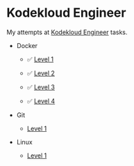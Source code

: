 # Kodekloud Engineer

My attempts at [Kodekloud Engineer](https://engineer.kodekloud.com/signup?referral=6635aab5caf29cc2d6524b34) tasks.

- Docker
  - ✅ [Level 1](./docker/docker-1.md)
  
  - ✅ [Level 2](./docker/docker-2.md)
  
  - ✅ [Level 3](./docker/docker-3.md)
  
  - ✅ [Level 4](./docker/docker-4.md)
  
- Git
  - [Level 1](./git/git-1.md)
  
- Linux
  - [Level 1](./linux-1.md)
